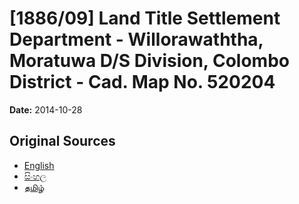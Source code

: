 # [1886/09] Land Title Settlement Department - Willorawaththa, Moratuwa D/S Division, Colombo District - Cad. Map No. 520204

**Date:** 2014-10-28

## Original Sources

- [English](https://documents.gov.lk/view/extra-gazettes/2014/10/1886-09_E.pdf)
- [සිංහල](https://documents.gov.lk/view/extra-gazettes/2014/10/1886-09_S.pdf)
- [தமிழ்](https://documents.gov.lk/view/extra-gazettes/2014/10/1886-09_T.pdf)
